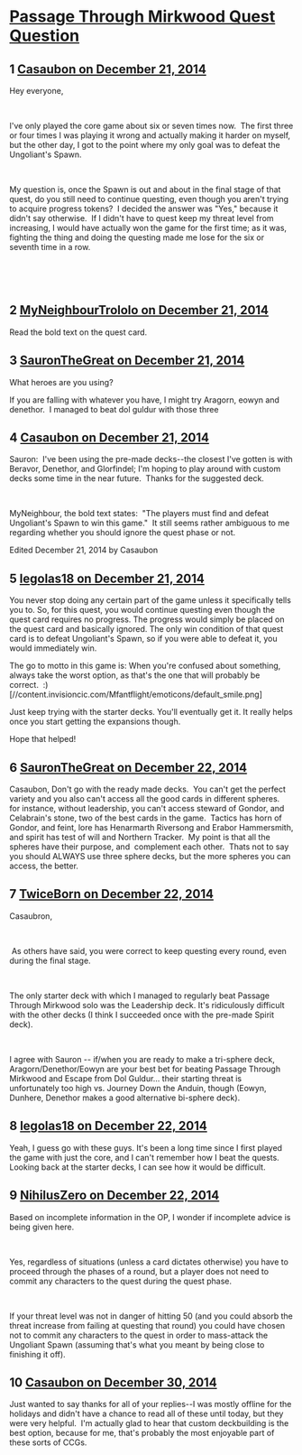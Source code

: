 # [Passage Through Mirkwood Quest Question](https://community.fantasyflightgames.com/topic/129613-passage-through-mirkwood-quest-question/)

## 1 [Casaubon on December 21, 2014](https://community.fantasyflightgames.com/topic/129613-passage-through-mirkwood-quest-question/?do=findComment&comment=1375835)

Hey everyone,

 

I've only played the core game about six or seven times now.  The first three or four times I was playing it wrong and actually making it harder on myself, but the other day, I got to the point where my only goal was to defeat the Ungoliant's Spawn. 

 

My question is, once the Spawn is out and about in the final stage of that quest, do you still need to continue questing, even though you aren't trying to acquire progress tokens?  I decided the answer was "Yes," because it didn't say otherwise.  If I didn't have to quest keep my threat level from increasing, I would have actually won the game for the first time; as it was, fighting the thing and doing the questing made me lose for the six or seventh time in a row. 

 

 

## 2 [MyNeighbourTrololo on December 21, 2014](https://community.fantasyflightgames.com/topic/129613-passage-through-mirkwood-quest-question/?do=findComment&comment=1375838)

Read the bold text on the quest card.

## 3 [SauronTheGreat on December 21, 2014](https://community.fantasyflightgames.com/topic/129613-passage-through-mirkwood-quest-question/?do=findComment&comment=1375853)

What heroes are you using?

If you are falling with whatever you have, I might try Aragorn, eowyn and denethor.  I managed to beat dol guldur with those three

## 4 [Casaubon on December 21, 2014](https://community.fantasyflightgames.com/topic/129613-passage-through-mirkwood-quest-question/?do=findComment&comment=1375891)

Sauron:  I've been using the pre-made decks--the closest I've gotten is with Beravor, Denethor, and Glorfindel; I'm hoping to play around with custom decks some time in the near future.  Thanks for the suggested deck.

 

MyNeighbour, the bold text states:  "The players must find and defeat Ungoliant's Spawn to win this game."  It still seems rather ambiguous to me regarding whether you should ignore the quest phase or not.

Edited December 21, 2014 by Casaubon

## 5 [legolas18 on December 21, 2014](https://community.fantasyflightgames.com/topic/129613-passage-through-mirkwood-quest-question/?do=findComment&comment=1375919)

You never stop doing any certain part of the game unless it specifically tells you to. So, for this quest, you would continue questing even though the quest card requires no progress. The progress would simply be placed on the quest card and basically ignored. The only win condition of that quest card is to defeat Ungoliant's Spawn, so if you were able to defeat it, you would immediately win. 

The go to motto in this game is: When you're confused about something, always take the worst option, as that's the one that will probably be correct.  :) [//content.invisioncic.com/Mfantflight/emoticons/default_smile.png]

Just keep trying with the starter decks. You'll eventually get it. It really helps once you start getting the expansions though. 

Hope that helped!

## 6 [SauronTheGreat on December 22, 2014](https://community.fantasyflightgames.com/topic/129613-passage-through-mirkwood-quest-question/?do=findComment&comment=1375989)

Casaubon, Don't go with the ready made decks.  You can't get the perfect variety and you also can't access all the good cards in different spheres.   for instance, without leadership, you can't access steward of Gondor, and Celabrain's stone, two of the best cards in the game.  Tactics has horn of Gondor, and feint, lore has Henarmarth Riversong and Erabor Hammersmith, and spirit has test of will and Northern Tracker.  My point is that all the spheres have their purpose, and  complement each other.  Thats not to say you should ALWAYS use three sphere decks, but the more spheres you can access, the better.

## 7 [TwiceBorn on December 22, 2014](https://community.fantasyflightgames.com/topic/129613-passage-through-mirkwood-quest-question/?do=findComment&comment=1376024)

Casaubron,

 

 As others have said, you were correct to keep questing every round, even during the final stage.

 

The only starter deck with which I managed to regularly beat Passage Through Mirkwood solo was the Leadership deck. It's ridiculously difficult with the other decks (I think I succeeded once with the pre-made Spirit deck).

 

I agree with Sauron -- if/when you are ready to make a tri-sphere deck, Aragorn/Denethor/Eowyn are your best bet for beating Passage Through Mirkwood and Escape from Dol Guldur… their starting threat is unfortunately too high vs. Journey Down the Anduin, though (Eowyn, Dunhere, Denethor makes a good alternative bi-sphere deck).

## 8 [legolas18 on December 22, 2014](https://community.fantasyflightgames.com/topic/129613-passage-through-mirkwood-quest-question/?do=findComment&comment=1376484)

Yeah, I guess go with these guys. It's been a long time since I first played the game with just the core, and I can't remember how I beat the quests. Looking back at the starter decks, I can see how it would be difficult.

## 9 [NihilusZero on December 22, 2014](https://community.fantasyflightgames.com/topic/129613-passage-through-mirkwood-quest-question/?do=findComment&comment=1376553)

Based on incomplete information in the OP, I wonder if incomplete advice is being given here.

 

Yes, regardless of situations (unless a card dictates otherwise) you have to proceed through the phases of a round, but a player does not need to commit any characters to the quest during the quest phase.

 

If your threat level was not in danger of hitting 50 (and you could absorb the threat increase from failing at questing that round) you could have chosen not to commit any characters to the quest in order to mass-attack the Ungoliant Spawn (assuming that's what you meant by being close to finishing it off).

## 10 [Casaubon on December 30, 2014](https://community.fantasyflightgames.com/topic/129613-passage-through-mirkwood-quest-question/?do=findComment&comment=1385724)

Just wanted to say thanks for all of your replies--I was mostly offline for the holidays and didn't have a chance to read all of these until today, but they were very helpful.  I'm actually glad to hear that custom deckbuilding is the best option, because for me, that's probably the most enjoyable part of these sorts of CCGs. 

